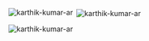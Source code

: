 <p><img align="left" src="https://github-readme-stats.vercel.app/api/top-langs?username=karthik-kumar-ar&show_icons=true&locale=en&layout=compact" alt="karthik-kumar-ar" /></p>

<p>&nbsp;<img align="center" src="https://github-readme-stats.vercel.app/api?username=karthik-kumar-ar&show_icons=true&locale=en" alt="karthik-kumar-ar" /></p>

<p><img align="center" src="https://github-readme-streak-stats.herokuapp.com/?user=karthik-kumar-ar&" alt="karthik-kumar-ar" /></p>
